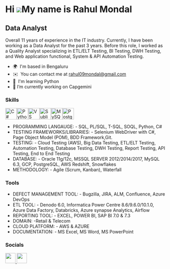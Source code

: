 Hi ![](https://user-images.githubusercontent.com/18350557/176309783-0785949b-9127-417c-8b55-ab5a4333674e.gif)My name is Rahul Mondal
====================================================================================================================================

Data Analyst
------------

Overall 11 years of experience in the IT industry. Currently, I have been working as a Data Analyst for the past 3 years. Before this role, I worked as a Quality Analyst specializing in ETL/ELT Testing, BI Testing, DWH Testing, and Web application functional, System & API Automation Testing.

* 🌍  I'm based in Bengaluru
* ✉️  You can contact me at [rahul09mondal@gmail.com](mailto:rahul09mondal@gmail.com)
* 🧠  I'm learning Python
* 🔭 I’m currently working on Capgemini

### Skills


<p align="left">
<a href="https://docs.microsoft.com/en-us/dotnet/csharp/" target="_blank" rel="noreferrer"><img src="https://raw.githubusercontent.com/danielcranney/readme-generator/main/public/icons/skills/csharp-colored.svg" width="36" height="36" alt="C#" /></a><a href="https://www.python.org/" target="_blank" rel="noreferrer"><img src="https://raw.githubusercontent.com/danielcranney/readme-generator/main/public/icons/skills/python-colored.svg" width="36" height="36" alt="Python" /></a><a href="https://code.visualstudio.com/" target="_blank" rel="noreferrer"><img src="https://raw.githubusercontent.com/danielcranney/readme-generator/main/public/icons/skills/visualstudiocode.svg" width="36" height="36" alt="VS Code" /></a><a href="https://www.sublimetext.com/index2" target="_blank" rel="noreferrer"><img src="https://raw.githubusercontent.com/danielcranney/readme-generator/main/public/icons/skills/sublimetext.svg" width="36" height="36" alt="Sublime Text" /></a><a href="https://www.mysql.com/" target="_blank" rel="noreferrer"><img src="https://raw.githubusercontent.com/danielcranney/readme-generator/main/public/icons/skills/mysql-colored.svg" width="36" height="36" alt="MySQL" /></a><a href="https://www.postgresql.org/" target="_blank" rel="noreferrer"><img src="https://raw.githubusercontent.com/danielcranney/readme-generator/main/public/icons/skills/postgresql-colored.svg" width="36" height="36" alt="PostgreSQL" /></a>
</p>

* PROGRAMMING LANGAUGE: - SQL, PL/SQL, T-SQL, SOQL, Python, C#
* TESTING FRAMEWORKS/LIBRARIES: - Selenium WebDriver with C#, Page Object Model (POM), BDD Framework,Git.
* TESTING: - Cloud Testing (AWS), Big Data Testing, ETL/ELT Testing, Automation Testing, Database Testing, DWH Testing, Report Testing, API Testing, End to End Testing
* DATABASE: - Oracle 11g/12c, MSSQL SERVER 2012/2014/2017, MySQL 6.3, GCP, PostgreSQL, AWS Redshift, Snowflakes
* METHODOLOGY: - Agile (Scrum, Kanban), Waterfall

### Tools

* DEFECT MANAGEMENT TOOL: - Bugzilla, JIRA, ALM, Confluence, Azure DevOps
* ETL TOOL: - Denodo 6.0, Informatica Power Centre 8.6/9.6.0/10.1.0, Azure Data Factory, Databricks, Azure synapse Analytics, Airflow
* REPORTING TOOL: - EXCEL, POWER BI, SAP BI 7.0 & 7.3
* DOMAIN: -Retail & Telecom
* CLOUD PLATFORM: - AWS & AZURE
* DOCUMENTATION: - MS Excel, MS Word, MS PowerPoint

### Socials

<p align="left"> <a href="https://www.github.com/rahul09mondal" target="_blank" rel="noreferrer"> <picture> <source media="(prefers-color-scheme: dark)" srcset="https://raw.githubusercontent.com/danielcranney/readme-generator/main/public/icons/socials/github-dark.svg" /> <source media="(prefers-color-scheme: light)" srcset="https://raw.githubusercontent.com/danielcranney/readme-generator/main/public/icons/socials/github.svg" /> <img src="https://raw.githubusercontent.com/danielcranney/readme-generator/main/public/icons/socials/github.svg" width="32" height="32" /> </picture> </a> <a href="https://www.linkedin.com/in/rahul-mondal-a7410b2bb" target="_blank" rel="noreferrer"> <picture> <source media="(prefers-color-scheme: dark)" srcset="https://raw.githubusercontent.com/danielcranney/readme-generator/main/public/icons/socials/linkedin-dark.svg" /> <source media="(prefers-color-scheme: light)" srcset="https://raw.githubusercontent.com/danielcranney/readme-generator/main/public/icons/socials/linkedin.svg" /> <img src="https://raw.githubusercontent.com/danielcranney/readme-generator/main/public/icons/socials/linkedin.svg" width="32" height="32" /> </picture> </a></p>
